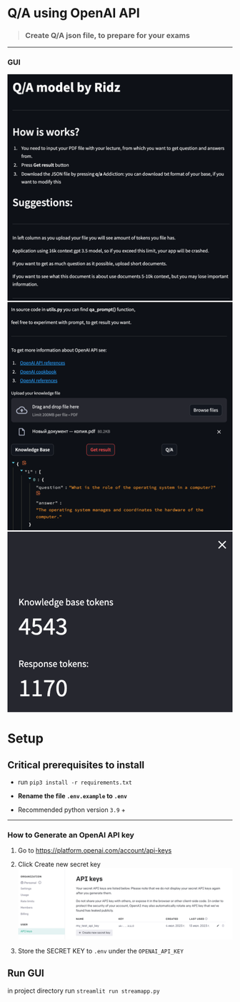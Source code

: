 # Q/A using OpenAI API

> ### Create Q/A json file, to prepare for your exams
---
### GUI
   ![image](1.png)
   ![image](2.png)
   ![image](3.png)

# Setup

## Critical prerequisites to install

* run ```pip3 install -r requirements.txt```

* **Rename the file `.env.example` to `.env`**

* Recommended python version `3.9` +
---

### How to Generate an OpenAI API key
1. Go to https://platform.openai.com/account/api-keys

2. Click Create new secret key
   ![image](openai_api.png)

3. Store the SECRET KEY to `.env` under the `OPENAI_API_KEY`

## Run GUI

in project directory run `streamlit run streamapp.py`